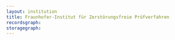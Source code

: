 ```yaml
---
layout: institution
title: Fraunhofer-Institut für Zerstörungsfreie Prüfverfahren
recordsgraph: 
storagegraph: 
---
```

